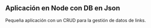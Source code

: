 ## Aplicación en Node con DB en Json
Pequeña aplicación con un CRUD para la gestión de datos de links.